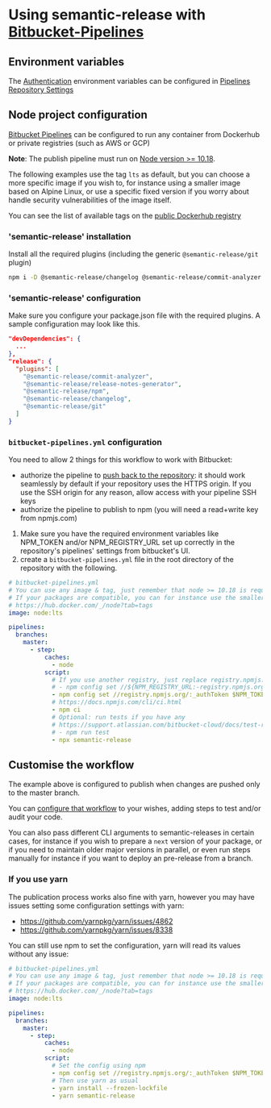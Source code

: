 # Using semantic-release with [Bitbucket-Pipelines](https://de.atlassian.com/software/bitbucket/features/pipelines)

## Environment variables

The [Authentication](../usage/ci-configuration.md#authentication) environment variables can be configured in [Pipelines Repository Settings](https://confluence.atlassian.com/bitbucket/variables-in-pipelines-794502608.html)

## Node project configuration

[Bitbucket Pipelines](https://confluence.atlassian.com/bitbucket/use-docker-images-as-build-environments-in-bitbucket-pipelines-792298897.html) can be configured to run any container from Dockerhub or private registries (such as AWS or GCP)

**Note**: The publish pipeline must run on [Node version >= 10.18](../support/FAQ.md#why-does-semantic-release-require-node-version--1018).

The following examples use the tag `lts` as default, but you can choose a more specific image if you wish to, for instance using a smaller image based on Alpine Linux, or use a specific fixed version if you worry about handle security vulnerabilities of the image itself.

You can see the list of available tags on the [public Dockerhub registry](https://hub.docker.com/_/node?tab=tags)

### 'semantic-release' installation

Install all the required plugins (including the generic `@semantic-release/git` plugin)

```bash
npm i -D @semantic-release/changelog @semantic-release/commit-analyzer @semantic-release/git @semantic-release/npm @semantic-release/release-notes-generator semantic-release
```

### 'semantic-release' configuration

Make sure you configure your package.json file with the required plugins.
A sample configuration may look like this.

```json
"devDependencies": {
  ...
},
"release": {
  "plugins": [
    "@semantic-release/commit-analyzer",
    "@semantic-release/release-notes-generator",
    "@semantic-release/npm",
    "@semantic-release/changelog",
    "@semantic-release/git"
  ]
}
```

### `bitbucket-pipelines.yml` configuration

You need to allow 2 things for this workflow to work with Bitbucket:
- authorize the pipeline to [push back to the repository](https://support.atlassian.com/bitbucket-cloud/docs/push-back-to-your-repository/): it should work seamlessly by default if your repository uses the HTTPS origin. If you use the SSH origin for any reason, allow access with your pipeline SSH keys
- authorize the pipeline to publish to npm (you will need a read+write key from npmjs.com)

1. Make sure you have the required environment variables like NPM_TOKEN and/or NPM_REGISTRY_URL set up correctly in the repository's pipelines' settings from bitbucket's UI.
2. create a `bitbucket-pipelines.yml` file in the root directory of the repository with the following.

```yaml
# bitbucket-pipelines.yml
# You can use any image & tag, just remember that node >= 10.18 is required for semantic-release
# If your packages are compatible, you can for instance use the smaller "node:lts-alpine"
# https://hub.docker.com/_/node?tab=tags
image: node:lts

pipelines:
  branches:
    master:
      - step:
          caches:
            - node
          script:
            # If you use another registry, just replace registry.npmjs.com by your registry domain, or set it as a variable
            # - npm config set //${NPM_REGISTRY_URL:-registry.npmjs.org}/:_authToken $NPM_TOKEN
            - npm config set //registry.npmjs.org/:_authToken $NPM_TOKEN
            # https://docs.npmjs.com/cli/ci.html
            - npm ci
            # Optional: run tests if you have any
            # https://support.atlassian.com/bitbucket-cloud/docs/test-reporting-in-pipelines/
            # - npm run test
            - npx semantic-release
```

## Customise the workflow

The example above is configured to publish when changes are pushed only to the master branch.

You can [configure that workflow](https://support.atlassian.com/bitbucket-cloud/docs/configure-bitbucket-pipelinesyml/) to your wishes, adding steps to test and/or audit your code.

You can also pass different CLI arguments to semantic-releases in certain cases, for instance if you wish to prepare a `next` version of your package, or if you need to maintain older major versions in parallel, or even run steps manually for instance if you want to deploy an pre-release from a branch.

### If you use yarn

The publication process works also fine with yarn, however you may have issues setting some configuration settings with yarn:
- https://github.com/yarnpkg/yarn/issues/4862
- https://github.com/yarnpkg/yarn/issues/8338

You can still use npm to set the configuration, yarn will read its values without any issue:

```yaml
# bitbucket-pipelines.yml
# You can use any image & tag, just remember that node >= 10.18 is required for semantic-release
# If your packages are compatible, you can for instance use the smaller "node:lts-alpine"
# https://hub.docker.com/_/node?tab=tags
image: node:lts

pipelines:
  branches:
    master:
      - step:
          caches:
            - node
          script:
            # Set the config using npm
            - npm config set //registry.npmjs.org/:_authToken $NPM_TOKEN
            # Then use yarn as usual
            - yarn install --frozen-lockfile
            - yarn semantic-release
```

